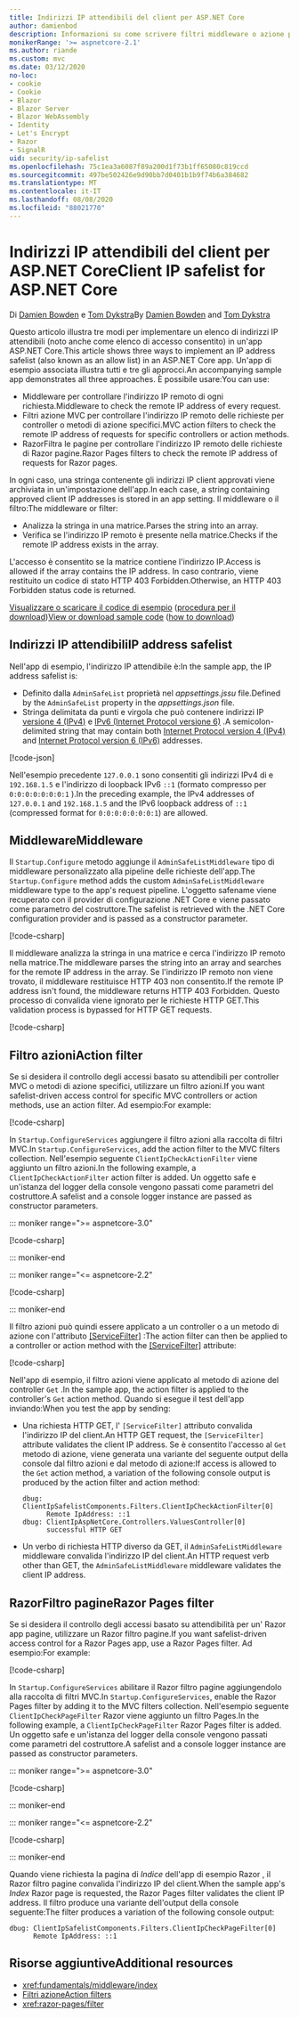 ```yaml
---
title: Indirizzi IP attendibili del client per ASP.NET Core
author: damienbod
description: Informazioni su come scrivere filtri middleware o azione per convalidare gli indirizzi IP remoti rispetto a un elenco di indirizzi IP approvati.
monikerRange: '>= aspnetcore-2.1'
ms.author: riande
ms.custom: mvc
ms.date: 03/12/2020
no-loc:
- cookie
- Cookie
- Blazor
- Blazor Server
- Blazor WebAssembly
- Identity
- Let's Encrypt
- Razor
- SignalR
uid: security/ip-safelist
ms.openlocfilehash: 75c1ea3a6087f89a200d1f73b1ff65080c819ccd
ms.sourcegitcommit: 497be502426e9d90bb7d0401b1b9f74b6a384682
ms.translationtype: MT
ms.contentlocale: it-IT
ms.lasthandoff: 08/08/2020
ms.locfileid: "88021770"
---
```

# <a name="client-ip-safelist-for-aspnet-core"></a><span data-ttu-id="85f09-103">Indirizzi IP attendibili del client per ASP.NET Core</span><span class="sxs-lookup"><span data-stu-id="85f09-103">Client IP safelist for ASP.NET Core</span></span>

<span data-ttu-id="85f09-104">Di [Damien Bowden](https://twitter.com/damien_bod) e [Tom Dykstra](https://github.com/tdykstra)</span><span class="sxs-lookup"><span data-stu-id="85f09-104">By [Damien Bowden](https://twitter.com/damien_bod) and [Tom Dykstra](https://github.com/tdykstra)</span></span>
 
<span data-ttu-id="85f09-105">Questo articolo illustra tre modi per implementare un elenco di indirizzi IP attendibili (noto anche come elenco di accesso consentito) in un'app ASP.NET Core.</span><span class="sxs-lookup"><span data-stu-id="85f09-105">This article shows three ways to implement an IP address safelist (also known as an allow list) in an ASP.NET Core app.</span></span> <span data-ttu-id="85f09-106">Un'app di esempio associata illustra tutti e tre gli approcci.</span><span class="sxs-lookup"><span data-stu-id="85f09-106">An accompanying sample app demonstrates all three approaches.</span></span> <span data-ttu-id="85f09-107">È possibile usare:</span><span class="sxs-lookup"><span data-stu-id="85f09-107">You can use:</span></span>

* <span data-ttu-id="85f09-108">Middleware per controllare l'indirizzo IP remoto di ogni richiesta.</span><span class="sxs-lookup"><span data-stu-id="85f09-108">Middleware to check the remote IP address of every request.</span></span>
* <span data-ttu-id="85f09-109">Filtri azione MVC per controllare l'indirizzo IP remoto delle richieste per controller o metodi di azione specifici.</span><span class="sxs-lookup"><span data-stu-id="85f09-109">MVC action filters to check the remote IP address of requests for specific controllers or action methods.</span></span>
* <span data-ttu-id="85f09-110">RazorFiltra le pagine per controllare l'indirizzo IP remoto delle richieste di Razor pagine.</span><span class="sxs-lookup"><span data-stu-id="85f09-110">Razor Pages filters to check the remote IP address of requests for Razor pages.</span></span>

<span data-ttu-id="85f09-111">In ogni caso, una stringa contenente gli indirizzi IP client approvati viene archiviata in un'impostazione dell'app.</span><span class="sxs-lookup"><span data-stu-id="85f09-111">In each case, a string containing approved client IP addresses is stored in an app setting.</span></span> <span data-ttu-id="85f09-112">Il middleware o il filtro:</span><span class="sxs-lookup"><span data-stu-id="85f09-112">The middleware or filter:</span></span>

* <span data-ttu-id="85f09-113">Analizza la stringa in una matrice.</span><span class="sxs-lookup"><span data-stu-id="85f09-113">Parses the string into an array.</span></span> 
* <span data-ttu-id="85f09-114">Verifica se l'indirizzo IP remoto è presente nella matrice.</span><span class="sxs-lookup"><span data-stu-id="85f09-114">Checks if the remote IP address exists in the array.</span></span>

<span data-ttu-id="85f09-115">L'accesso è consentito se la matrice contiene l'indirizzo IP.</span><span class="sxs-lookup"><span data-stu-id="85f09-115">Access is allowed if the array contains the IP address.</span></span> <span data-ttu-id="85f09-116">In caso contrario, viene restituito un codice di stato HTTP 403 Forbidden.</span><span class="sxs-lookup"><span data-stu-id="85f09-116">Otherwise, an HTTP 403 Forbidden status code is returned.</span></span>

<span data-ttu-id="85f09-117">[Visualizzare o scaricare il codice di esempio](https://github.com/dotnet/AspNetCore.Docs/tree/master/aspnetcore/security/ip-safelist/samples) ([procedura per il download](xref:index#how-to-download-a-sample))</span><span class="sxs-lookup"><span data-stu-id="85f09-117">[View or download sample code](https://github.com/dotnet/AspNetCore.Docs/tree/master/aspnetcore/security/ip-safelist/samples) ([how to download](xref:index#how-to-download-a-sample))</span></span>

## <a name="ip-address-safelist"></a><span data-ttu-id="85f09-118">Indirizzi IP attendibili</span><span class="sxs-lookup"><span data-stu-id="85f09-118">IP address safelist</span></span>

<span data-ttu-id="85f09-119">Nell'app di esempio, l'indirizzo IP attendibile è:</span><span class="sxs-lookup"><span data-stu-id="85f09-119">In the sample app, the IP address safelist is:</span></span>

* <span data-ttu-id="85f09-120">Definito dalla `AdminSafeList` proprietà nel *appsettings.jssu* file.</span><span class="sxs-lookup"><span data-stu-id="85f09-120">Defined by the `AdminSafeList` property in the *appsettings.json* file.</span></span>
* <span data-ttu-id="85f09-121">Stringa delimitata da punti e virgola che può contenere indirizzi IP [versione 4 (IPv4)](https://wikipedia.org/wiki/IPv4) e [IPv6 (Internet Protocol versione 6)](https://wikipedia.org/wiki/IPv6) .</span><span class="sxs-lookup"><span data-stu-id="85f09-121">A semicolon-delimited string that may contain both [Internet Protocol version 4 (IPv4)](https://wikipedia.org/wiki/IPv4) and [Internet Protocol version 6 (IPv6)](https://wikipedia.org/wiki/IPv6) addresses.</span></span>

[!code-json[](ip-safelist/samples/3.x/ClientIpAspNetCore/appsettings.json?range=1-3&highlight=2)]

<span data-ttu-id="85f09-122">Nell'esempio precedente `127.0.0.1` sono consentiti gli indirizzi IPv4 di e `192.168.1.5` e l'indirizzo di loopback IPv6 `::1` (formato compresso per `0:0:0:0:0:0:0:1` ).</span><span class="sxs-lookup"><span data-stu-id="85f09-122">In the preceding example, the IPv4 addresses of `127.0.0.1` and `192.168.1.5` and the IPv6 loopback address of `::1` (compressed format for `0:0:0:0:0:0:0:1`) are allowed.</span></span>

## <a name="middleware"></a><span data-ttu-id="85f09-123">Middleware</span><span class="sxs-lookup"><span data-stu-id="85f09-123">Middleware</span></span>

<span data-ttu-id="85f09-124">Il `Startup.Configure` metodo aggiunge il `AdminSafeListMiddleware` tipo di middleware personalizzato alla pipeline delle richieste dell'app.</span><span class="sxs-lookup"><span data-stu-id="85f09-124">The `Startup.Configure` method adds the custom `AdminSafeListMiddleware` middleware type to the app's request pipeline.</span></span> <span data-ttu-id="85f09-125">L'oggetto safename viene recuperato con il provider di configurazione .NET Core e viene passato come parametro del costruttore.</span><span class="sxs-lookup"><span data-stu-id="85f09-125">The safelist is retrieved with the .NET Core configuration provider and is passed as a constructor parameter.</span></span>

[!code-csharp[](ip-safelist/samples/3.x/ClientIpAspNetCore/Startup.cs?name=snippet_ConfigureAddMiddleware)]

<span data-ttu-id="85f09-126">Il middleware analizza la stringa in una matrice e cerca l'indirizzo IP remoto nella matrice.</span><span class="sxs-lookup"><span data-stu-id="85f09-126">The middleware parses the string into an array and searches for the remote IP address in the array.</span></span> <span data-ttu-id="85f09-127">Se l'indirizzo IP remoto non viene trovato, il middleware restituisce HTTP 403 non consentito.</span><span class="sxs-lookup"><span data-stu-id="85f09-127">If the remote IP address isn't found, the middleware returns HTTP 403 Forbidden.</span></span> <span data-ttu-id="85f09-128">Questo processo di convalida viene ignorato per le richieste HTTP GET.</span><span class="sxs-lookup"><span data-stu-id="85f09-128">This validation process is bypassed for HTTP GET requests.</span></span>

[!code-csharp[](ip-safelist/samples/Shared/ClientIpSafelistComponents/Middlewares/AdminSafeListMiddleware.cs?name=snippet_ClassOnly)]

## <a name="action-filter"></a><span data-ttu-id="85f09-129">Filtro azioni</span><span class="sxs-lookup"><span data-stu-id="85f09-129">Action filter</span></span>

<span data-ttu-id="85f09-130">Se si desidera il controllo degli accessi basato su attendibili per controller MVC o metodi di azione specifici, utilizzare un filtro azioni.</span><span class="sxs-lookup"><span data-stu-id="85f09-130">If you want safelist-driven access control for specific MVC controllers or action methods, use an action filter.</span></span> <span data-ttu-id="85f09-131">Ad esempio:</span><span class="sxs-lookup"><span data-stu-id="85f09-131">For example:</span></span>

[!code-csharp[](ip-safelist/samples/Shared/ClientIpSafelistComponents/Filters/ClientIpCheckActionFilter.cs?name=snippet_ClassOnly)]

<span data-ttu-id="85f09-132">In `Startup.ConfigureServices` aggiungere il filtro azioni alla raccolta di filtri MVC.</span><span class="sxs-lookup"><span data-stu-id="85f09-132">In `Startup.ConfigureServices`, add the action filter to the MVC filters collection.</span></span> <span data-ttu-id="85f09-133">Nell'esempio seguente `ClientIpCheckActionFilter` viene aggiunto un filtro azioni.</span><span class="sxs-lookup"><span data-stu-id="85f09-133">In the following example, a `ClientIpCheckActionFilter` action filter is added.</span></span> <span data-ttu-id="85f09-134">Un oggetto safe e un'istanza del logger della console vengono passati come parametri del costruttore.</span><span class="sxs-lookup"><span data-stu-id="85f09-134">A safelist and a console logger instance are passed as constructor parameters.</span></span>

::: moniker range=">= aspnetcore-3.0"

[!code-csharp[](ip-safelist/samples/3.x/ClientIpAspNetCore/Startup.cs?name=snippet_ConfigureServicesActionFilter)]

::: moniker-end

::: moniker range="<= aspnetcore-2.2"

[!code-csharp[](ip-safelist/samples/2.x/ClientIpAspNetCore/Startup.cs?name=snippet_ConfigureServicesActionFilter)]

::: moniker-end

<span data-ttu-id="85f09-135">Il filtro azioni può quindi essere applicato a un controller o a un metodo di azione con l'attributo [[ServiceFilter]](xref:Microsoft.AspNetCore.Mvc.ServiceFilterAttribute) :</span><span class="sxs-lookup"><span data-stu-id="85f09-135">The action filter can then be applied to a controller or action method with the [[ServiceFilter]](xref:Microsoft.AspNetCore.Mvc.ServiceFilterAttribute) attribute:</span></span>

[!code-csharp[](ip-safelist/samples/3.x/ClientIpAspNetCore/Controllers/ValuesController.cs?name=snippet_ActionFilter&highlight=1)]

<span data-ttu-id="85f09-136">Nell'app di esempio, il filtro azioni viene applicato al metodo di azione del controller `Get` .</span><span class="sxs-lookup"><span data-stu-id="85f09-136">In the sample app, the action filter is applied to the controller's `Get` action method.</span></span> <span data-ttu-id="85f09-137">Quando si esegue il test dell'app inviando:</span><span class="sxs-lookup"><span data-stu-id="85f09-137">When you test the app by sending:</span></span>

* <span data-ttu-id="85f09-138">Una richiesta HTTP GET, l' `[ServiceFilter]` attributo convalida l'indirizzo IP del client.</span><span class="sxs-lookup"><span data-stu-id="85f09-138">An HTTP GET request, the `[ServiceFilter]` attribute validates the client IP address.</span></span> <span data-ttu-id="85f09-139">Se è consentito l'accesso al `Get` metodo di azione, viene generata una variante del seguente output della console dal filtro azioni e dal metodo di azione:</span><span class="sxs-lookup"><span data-stu-id="85f09-139">If access is allowed to the `Get` action method, a variation of the following console output is produced by the action filter and action method:</span></span>

    ```
    dbug: ClientIpSafelistComponents.Filters.ClientIpCheckActionFilter[0]
          Remote IpAddress: ::1
    dbug: ClientIpAspNetCore.Controllers.ValuesController[0]
          successful HTTP GET    
    ```

* <span data-ttu-id="85f09-140">Un verbo di richiesta HTTP diverso da GET, il `AdminSafeListMiddleware` middleware convalida l'indirizzo IP del client.</span><span class="sxs-lookup"><span data-stu-id="85f09-140">An HTTP request verb other than GET, the `AdminSafeListMiddleware` middleware validates the client IP address.</span></span>

## <a name="no-locrazor-pages-filter"></a><span data-ttu-id="85f09-141">RazorFiltro pagine</span><span class="sxs-lookup"><span data-stu-id="85f09-141">Razor Pages filter</span></span>

<span data-ttu-id="85f09-142">Se si desidera il controllo degli accessi basato su attendibilità per un' Razor app pagine, utilizzare un Razor filtro pagine.</span><span class="sxs-lookup"><span data-stu-id="85f09-142">If you want safelist-driven access control for a Razor Pages app, use a Razor Pages filter.</span></span> <span data-ttu-id="85f09-143">Ad esempio:</span><span class="sxs-lookup"><span data-stu-id="85f09-143">For example:</span></span>

[!code-csharp[](ip-safelist/samples/Shared/ClientIpSafelistComponents/Filters/ClientIpCheckPageFilter.cs?name=snippet_ClassOnly)]

<span data-ttu-id="85f09-144">In `Startup.ConfigureServices` abilitare il Razor filtro pagine aggiungendolo alla raccolta di filtri MVC.</span><span class="sxs-lookup"><span data-stu-id="85f09-144">In `Startup.ConfigureServices`, enable the Razor Pages filter by adding it to the MVC filters collection.</span></span> <span data-ttu-id="85f09-145">Nell'esempio seguente `ClientIpCheckPageFilter` Razor viene aggiunto un filtro Pages.</span><span class="sxs-lookup"><span data-stu-id="85f09-145">In the following example, a `ClientIpCheckPageFilter` Razor Pages filter is added.</span></span> <span data-ttu-id="85f09-146">Un oggetto safe e un'istanza del logger della console vengono passati come parametri del costruttore.</span><span class="sxs-lookup"><span data-stu-id="85f09-146">A safelist and a console logger instance are passed as constructor parameters.</span></span>

::: moniker range=">= aspnetcore-3.0"

[!code-csharp[](ip-safelist/samples/3.x/ClientIpAspNetCore/Startup.cs?name=snippet_ConfigureServicesPageFilter)]

::: moniker-end

::: moniker range="<= aspnetcore-2.2"

[!code-csharp[](ip-safelist/samples/2.x/ClientIpAspNetCore/Startup.cs?name=snippet_ConfigureServicesPageFilter)]

::: moniker-end

<span data-ttu-id="85f09-147">Quando viene richiesta la pagina di *Indice* dell'app di esempio Razor , il Razor filtro pagine convalida l'indirizzo IP del client.</span><span class="sxs-lookup"><span data-stu-id="85f09-147">When the sample app's *Index* Razor page is requested, the Razor Pages filter validates the client IP address.</span></span> <span data-ttu-id="85f09-148">Il filtro produce una variante dell'output della console seguente:</span><span class="sxs-lookup"><span data-stu-id="85f09-148">The filter produces a variation of the following console output:</span></span>

```
dbug: ClientIpSafelistComponents.Filters.ClientIpCheckPageFilter[0]
      Remote IpAddress: ::1
```

## <a name="additional-resources"></a><span data-ttu-id="85f09-149">Risorse aggiuntive</span><span class="sxs-lookup"><span data-stu-id="85f09-149">Additional resources</span></span>

* <xref:fundamentals/middleware/index>
* [<span data-ttu-id="85f09-150">Filtri azione</span><span class="sxs-lookup"><span data-stu-id="85f09-150">Action filters</span></span>](xref:mvc/controllers/filters#action-filters)
* <xref:razor-pages/filter>
